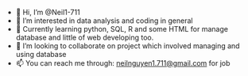 - 👋 Hi, I’m @Neil1-711
- 👀 I’m interested in data analysis and coding in general
- 🌱 Currently learning python, SQL, R and some HTML for manage database and little of web developing too.
- 💞️ I’m looking to collaborate on project which involved managing and using database 
- 📫 You can reach me through: neilnguyen1.711@gmail.com for job

<!---
Neil1-711/Neil1-711 is a ✨ special ✨ repository because its `README.md` (this file) appears on your GitHub profile.
You can click the Preview link to take a look at your changes.
--->
